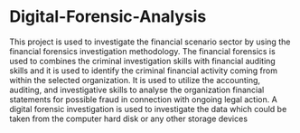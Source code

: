 # Digital-Forensic-Analysis

 This project is used to investigate the financial scenario sector by using the financial
forensics investigation methodology. The financial forensics is used to combines the criminal
investigation skills with financial auditing skills and it is used to identify the criminal
financial activity coming from within the selected organization. It is used to utilize the
accounting, auditing, and investigative skills to analyse the organization financial statements
for possible fraud in connection with ongoing legal action. A digital forensic investigation is
used to investigate the data which could be taken from the computer hard disk or any other
storage devices
